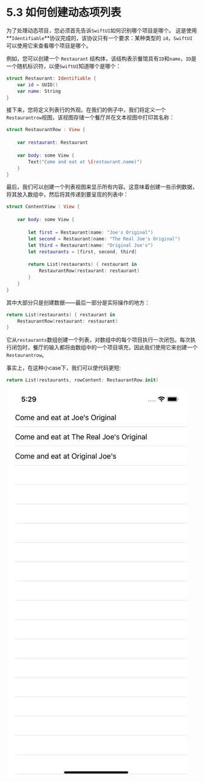# 5.3 如何创建动态项列表

为了处理动态项目，您必须首先告诉`SwiftUI`如何识别哪个项目是哪个。 这是使用**`Identifiable`**协议完成的，该协议只有一个要求：某种类型的 `id`，`SwiftUI`可以使用它来查看哪个项目是哪个。

例如，您可以创建一个 `Restaurant` 结构体，该结构表示餐馆具有`ID`和`name`，`ID`是一个随机标识符，以便`SwiftUI`知道哪个是哪个：

```swift
struct Restaurant: Identifiable {
    var id = UUID()
    var name: String
}
```

接下来，您将定义列表行的外观。在我们的例子中，我们将定义一个`Restaurantrow`视图，该视图存储一个餐厅并在文本视图中打印其名称：

```swift
struct RestaurantRow : View {
    
    var restaurant: Restaurant
    
    var body: some View {
        Text("Come and eat at \(restaurant.name)")
    }
}
```

最后，我们可以创建一个列表视图来显示所有内容。这意味着创建一些示例数据，将其放入数组中，然后将其传递到要呈现的列表中：

```swift
struct ContentView : View {
    
    var body: some View {
        
        let first = Restaurant(name: "Joe's Original")
        let second = Restaurant(name: "The Real Joe's Original")
        let third = Restaurant(name: "Original Joe's")
        let restaurants = [first, second, third]
        
        return List(restaurants) { restaurant in
            RestaurantRow(restaurant: restaurant)
        }
    }
}
```

其中大部分只是创建数据——最后一部分是实际操作的地方：

```swift
return List(restaurants) { restaurant in
    RestaurantRow(restaurant: restaurant)
}
```

它从`restaurants`数组创建一个列表，对数组中的每个项目执行一次闭包。每次执行闭包时，餐厅的输入都将由数组中的一个项目填充，因此我们使用它来创建一个`Restaurantrow`。

事实上，在这种小case下，我们可以使代码更短:

```swift
return List(restaurants, rowContent: RestaurantRow.init)
```

![Dynamic List](../.gitbook/assets/simulator-screen-shot-iphone-x-2019-07-13-at-17.29.09.png)



